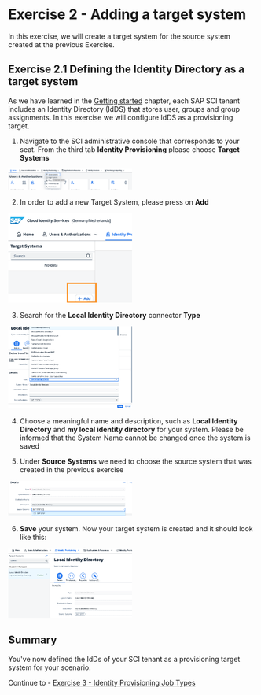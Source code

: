 # Exercise 2 - Adding a target system

In this exercise, we will create a target system for the source system created at the previous Exercise. 

## Exercise 2.1 Defining the Identity Directory as a target system

As we have learned in the [Getting started](../ex0/README.md) chapter, each SAP SCI tenant includes an Identity Directory  (IdDS) that stores user, groups and group assignments. In this exercise we will configure IdDS as a provisioning target.  

1. Navigate to the SCI administrative console that corresponds to your seat. From the third tab **Identity Provisioning** please choose **Target Systems**

<img src="/exercises/ex2/images/21.png" width=50% height=50%>

2. In order to add a new Target System, please press on **Add**

<img src="/exercises/ex2/images/22.png" width=50% height=50%>
   
3. Search for the **Local Identity Directory** connector **Type**

<img src="/exercises/ex2/images/23.png" width=50% height=50%>  

4. Choose a meaningful name and description, such as **Local Identity Directory**  and **my local identity directory** for your system. Please be informed that the System Name cannot be changed once the system is saved
   
5. Under **Source Systems** we need to choose the source system that was created in the previous exercise

<img src="/exercises/ex2/images/25.png" width=50% height=50%>  

6. **Save** your system. Now your target system is created and it should look like this: 

<img src="/exercises/ex2/images/24.png" width=50% height=50%>


## Summary

You've now defined the IdDs of your SCI tenant as a provisioning target system for your scenario. 

Continue to - [Exercise 3 - Identity Provisioning Job Types](../ex3/README.md)
